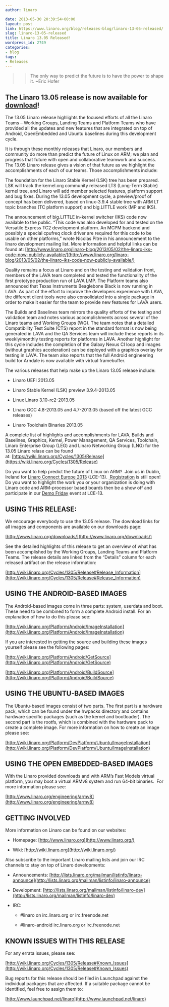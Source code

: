 ```yaml
---
author: linaro

date: 2013-05-30 20:39:54+00:00
layout: post
link: https://www.linaro.org/blog/releases-blog/linaro-13-05-released/
slug: linaro-13-05-released
title: Linaro 13.05 Released!
wordpress_id: 2749
categories:
- blog
tags:
- Releases
---
```


<blockquote>

>
> The only way to predict the future is to have the power to shape it. ~Eric Hofer
>
>
</blockquote>




## The Linaro 13.05 release is now available for [download](http://www.linaro.org/downloads/)!




The 13.05 Linaro release highlights the focused efforts of all the Linaro Teams – Working Groups, Landing Teams and Platform Teams who have provided all the updates and new features that are integrated on top of Android, OpenEmbedded and Ubuntu baselines during this development cycle.




It is through these monthly releases that Linaro, our members and community do more than predict the future of Linux on ARM; we plan and progress that future with open and collaborative teamwork and success. The 13.05 Linaro release gives a vision of that future as we highlight the accomplishments of each of our teams. Those accomplishments include:




The foundation for the Linaro Stable Kernel (LSK) tree has been prepared. LSK will track the kernel.org community released LTS (Long-Term Stable) kernel tree, and Linaro will add member selected features, platform support and bug fixes. During the 13.05 development cycle, a preview/proof of concept has been delivered, based on linux-3.9.4 stable tree with ARM LT topic branches (TC platform support) and big.LITTLE work (MP and IKS).




The announcement of big.LITTLE in-kernel switcher (IKS) code now available to the public. “This code was also developed for and tested on the Versatile Express TC2 development platform. An MCPM backend and possibly a special cpufreq clock driver are required for this code to be usable on other platforms,” wrote Nicolas Pitre in his announcement to the linaro development mailing list. More information and helpful links can be found at: [http://www.linaro.org/linaro-blog/2013/05/02/the-linaro-iks-code-now-publicly-available/](http://www.linaro.org/linaro-blog/2013/05/02/the-linaro-iks-code-now-publicly-available/)




Quality remains a focus at Linaro and on the testing and validation front, members of the LAVA team completed and tested the functionality of the first prototype production run of LAVA LMP. The Platform teams also announced that Texas Instruments Beaglebone Black is now running in LAVA. As part of the effort to improve the developers experience with LAVA, the different client tools were also consolidated into a single package in order to make it easier for the team to provide new features for LAVA users.




The Builds and Baselines team mirrors the quality efforts of the testing and validation team and notes various accomplishments across several of the Linaro teams and Working Groups (WG). The team notes that a detailed Compatibility Test Suite (CTS) report in the standard format is now being generated in LAVA and the QA Services team will include these reports in its weekly/monthly testing reports for platforms in LAVA. Another highlight for this cycle includes the completion of the Galaxy Nexus CI loop and images (without graphics acceleration) can be deployed with a graphics overlay for testing in LAVA. The team also reports that the full Android engineering build for Arndale is now available with virtual framebuffer.




The various releases that help make up the Linaro 13.05 release include:







  * Linaro UEFI 2013.05


  * Linaro Stable Kernel (LSK) preview 3.9.4-2013.05


  * Linux Linaro 3.10-rc2-2013.05


  * Linaro GCC 4.8-2013.05 and 4.7-2013.05 (based off the latest GCC releases)


  * Linaro Toolchain Binaries 2013.05




A complete list of highlights and accomplishments for LAVA, Builds and Baselines, Graphics, Kernel, Power Management, QA Services, Toolchain, Linaro Enterprise Group (LEG) and Linaro Networking Group (LNG) for the 13.05 Linaro relase can be found at: [https://wiki.linaro.org/Cycles/1305/Release](https://wiki.linaro.org/Cycles/1305/Release)




Do you want to help predict the future of Linux on ARM?  Join us in Dublin, Ireland for [Linaro Connect Europe 2013](http://www.linaro.org/connect) (LCE-13). [ Registration](http://linaroconnect-lce13-eorg.eventbrite.com/) is still open! Do you want to highlight the work you or your organization is doing with Linaro code and ARM-processor based boards then be a show off and participate in our [Demo Friday](http://www.linaro.org/connect/demo-friday) event at LCE-13.





## USING THIS RELEASE:




We encourage everybody to use the 13.05 release. The download links for all images and components are available on our downloads page:




[http://www.linaro.org/downloads/](http://www.linaro.org/downloads/)




See the detailed highlights of this release to get an overview of what has been accomplished by the Working Groups, Landing Teams and Platform Teams. The release details are linked from the “Details” column for each released artifact on the release information:




[http://wiki.linaro.org/Cycles/1305/Release#Release_Information](http://wiki.linaro.org/Cycles/1305/Release#Release_Information)





## USING THE ANDROID-BASED IMAGES




The Android-based images come in three parts: system, userdata and boot. These need to be combined to form a complete Android install. For an explanation of how to do this please see:




[http://wiki.linaro.org/Platform/Android/ImageInstallation](http://wiki.linaro.org/Platform/Android/ImageInstallation)




If you are interested in getting the source and building these images yourself please see the following pages:




[http://wiki.linaro.org/Platform/Android/GetSource](http://wiki.linaro.org/Platform/Android/GetSource)




[http://wiki.linaro.org/Platform/Android/BuildSource](http://wiki.linaro.org/Platform/Android/BuildSource)





## USING THE UBUNTU-BASED IMAGES




The Ubuntu-based images consist of two parts. The first part is a hardware pack, which can be found under the hwpacks directory and contains hardware specific packages (such as the kernel and bootloader). The second part is the rootfs, which is combined with the hardware pack to create a complete image. For more information on how to create an image please see:




[http://wiki.linaro.org/Platform/DevPlatform/Ubuntu/ImageInstallation](http://wiki.linaro.org/Platform/DevPlatform/Ubuntu/ImageInstallation)





## USING THE OPEN EMBEDDED-BASED IMAGES




With the Linaro provided downloads and with ARM’s Fast Models virtual platform, you may boot a virtual ARMv8 system and run 64-bit binaries.  For more information please see:




[http://www.linaro.org/engineering/armv8](http://www.linaro.org/engineering/armv8)





## GETTING INVOLVED




More information on Linaro can be found on our websites:







  * Homepage: [http://www.linaro.org](http://www.linaro.org/)


  * Wiki: [http://wiki.linaro.org](http://wiki.linaro.org/)




Also subscribe to the important Linaro mailing lists and join our IRC channels to stay on top of Linaro developments:







  * Announcements: [http://lists.linaro.org/mailman/listinfo/linaro-announce](http://lists.linaro.org/mailman/listinfo/linaro-announce)


  * Development: [http://lists.linaro.org/mailman/listinfo/linaro-dev](http://lists.linaro.org/mailman/listinfo/linaro-dev)


  * IRC:


    * #linaro on irc.linaro.org or irc.freenode.net


    * #linaro-android irc.linaro.org or irc.freenode.net







## KNOWN ISSUES WITH THIS RELEASE




For any errata issues, please see:




[http://wiki.linaro.org/Cycles/1305/Release#Known_Issues](http://wiki.linaro.org/Cycles/1305/Release#Known_Issues)




Bug reports for this release should be filed in Launchpad against the individual packages that are affected. If a suitable package cannot be identified, feel free to assign them to:




[http://www.launchpad.net/linaro](http://www.launchpad.net/linaro)
